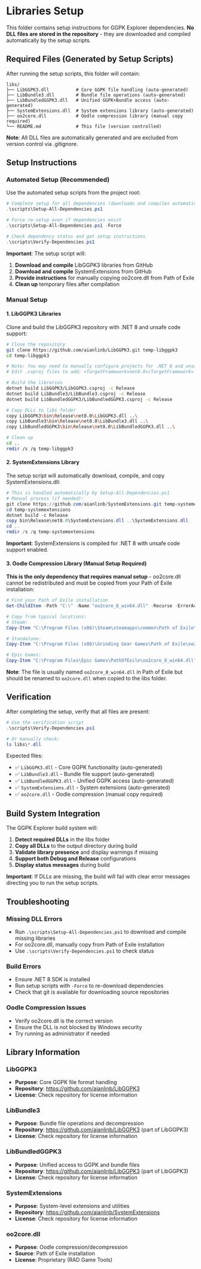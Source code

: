 # Libraries Setup

This folder contains setup instructions for GGPK Explorer dependencies. **No DLL files are stored in the repository** - they are downloaded and compiled automatically by the setup scripts.

## Required Files (Generated by Setup Scripts)

After running the setup scripts, this folder will contain:

```
libs/
├── LibGGPK3.dll          # Core GGPK file handling (auto-generated)
├── LibBundle3.dll        # Bundle file operations (auto-generated)
├── LibBundledGGPK3.dll   # Unified GGPK+Bundle access (auto-generated)
├── SystemExtensions.dll  # System extensions library (auto-generated)
├── oo2core.dll           # Oodle compression library (manual copy required)
└── README.md             # This file (version controlled)
```

**Note**: All DLL files are automatically generated and are excluded from version control via .gitignore.

## Setup Instructions

### Automated Setup (Recommended)

Use the automated setup scripts from the project root:

```powershell
# Complete setup for all dependencies (downloads and compiles automatically)
.\scripts\Setup-All-Dependencies.ps1

# Force re-setup even if dependencies exist
.\scripts\Setup-All-Dependencies.ps1 -Force

# Check dependency status and get setup instructions
.\scripts\Verify-Dependencies.ps1
```

**Important**: The setup script will:
1. **Download and compile** LibGGPK3 libraries from GitHub
2. **Download and compile** SystemExtensions from GitHub  
3. **Provide instructions** for manually copying oo2core.dll from Path of Exile
4. **Clean up** temporary files after compilation

### Manual Setup

#### 1. LibGGPK3 Libraries

Clone and build the LibGGPK3 repository with .NET 8 and unsafe code support:

```bash
# Clone the repository
git clone https://github.com/aianlinb/LibGGPK3.git temp-libggpk3
cd temp-libggpk3

# Note: You may need to manually configure projects for .NET 8 and unsafe code
# Edit .csproj files to add: <TargetFramework>net8.0</TargetFramework> and <AllowUnsafeBlocks>true</AllowUnsafeBlocks>

# Build the libraries
dotnet build LibGGPK3/LibGGPK3.csproj -c Release
dotnet build LibBundle3/LibBundle3.csproj -c Release  
dotnet build LibBundledGGPK3/LibBundledGGPK3.csproj -c Release

# Copy DLLs to libs folder
copy LibGGPK3\bin\Release\net8.0\LibGGPK3.dll ..\
copy LibBundle3\bin\Release\net8.0\LibBundle3.dll ..\
copy LibBundledGGPK3\bin\Release\net8.0\LibBundledGGPK3.dll ..\

# Clean up
cd ..
rmdir /s /q temp-libggpk3
```

#### 2. SystemExtensions Library

The setup script will automatically download, compile, and copy SystemExtensions.dll:

```powershell
# This is handled automatically by Setup-All-Dependencies.ps1
# Manual process (if needed):
git clone https://github.com/aianlinb/SystemExtensions.git temp-systemextensions
cd temp-systemextensions
dotnet build -c Release
copy bin\Release\net8.0\SystemExtensions.dll ..\SystemExtensions.dll
cd ..
rmdir /s /q temp-systemextensions
```

**Important**: SystemExtensions is compiled for .NET 8 with unsafe code support enabled.

#### 3. Oodle Compression Library (Manual Setup Required)

**This is the only dependency that requires manual setup** - oo2core.dll cannot be redistributed and must be copied from your Path of Exile installation:

```powershell
# Find your Path of Exile installation
Get-ChildItem -Path "C:\" -Name "oo2core_8_win64.dll" -Recurse -ErrorAction SilentlyContinue

# Copy from typical locations:
# Steam:
Copy-Item "C:\Program Files (x86)\Steam\steamapps\common\Path of Exile\oo2core_8_win64.dll" libs\oo2core.dll

# Standalone:
Copy-Item "C:\Program Files (x86)\Grinding Gear Games\Path of Exile\oo2core_8_win64.dll" libs\oo2core.dll

# Epic Games:
Copy-Item "C:\Program Files\Epic Games\PathOfExile\oo2core_8_win64.dll" libs\oo2core.dll
```

**Note**: The file is usually named `oo2core_8_win64.dll` in Path of Exile but should be renamed to `oo2core.dll` when copied to the libs folder.

## Verification

After completing the setup, verify that all files are present:

```powershell
# Use the verification script
.\scripts\Verify-Dependencies.ps1

# Or manually check:
ls libs\*.dll
```

Expected files:
- ✅ `LibGGPK3.dll` - Core GGPK functionality (auto-generated)
- ✅ `LibBundle3.dll` - Bundle file support (auto-generated)
- ✅ `LibBundledGGPK3.dll` - Unified GGPK access (auto-generated)
- ✅ `SystemExtensions.dll` - System extensions (auto-generated)
- ✅ `oo2core.dll` - Oodle compression (manual copy required)

## Build System Integration

The GGPK Explorer build system will:

1. **Detect required DLLs** in the libs folder
2. **Copy all DLLs** to the output directory during build
3. **Validate library presence** and display warnings if missing
4. **Support both Debug and Release** configurations
5. **Display status messages** during build

**Important**: If DLLs are missing, the build will fail with clear error messages directing you to run the setup scripts.

## Troubleshooting

### Missing DLL Errors
- Run `.\scripts\Setup-All-Dependencies.ps1` to download and compile missing libraries
- For oo2core.dll, manually copy from Path of Exile installation
- Use `.\scripts\Verify-Dependencies.ps1` to check status

### Build Errors
- Ensure .NET 8 SDK is installed
- Run setup scripts with `-Force` to re-download dependencies
- Check that git is available for downloading source repositories

### Oodle Compression Issues
- Verify oo2core.dll is the correct version
- Ensure the DLL is not blocked by Windows security
- Try running as administrator if needed

## Library Information

### LibGGPK3
- **Purpose**: Core GGPK file format handling
- **Repository**: https://github.com/aianlinb/LibGGPK3
- **License**: Check repository for license information

### LibBundle3  
- **Purpose**: Bundle file operations and decompression
- **Repository**: https://github.com/aianlinb/LibGGPK3 (part of LibGGPK3)
- **License**: Check repository for license information

### LibBundledGGPK3
- **Purpose**: Unified access to GGPK and bundle files
- **Repository**: https://github.com/aianlinb/LibGGPK3 (part of LibGGPK3)
- **License**: Check repository for license information

### SystemExtensions
- **Purpose**: System-level extensions and utilities
- **Repository**: https://github.com/aianlinb/SystemExtensions
- **License**: Check repository for license information

### oo2core.dll
- **Purpose**: Oodle compression/decompression
- **Source**: Path of Exile installation
- **License**: Proprietary (RAD Game Tools)